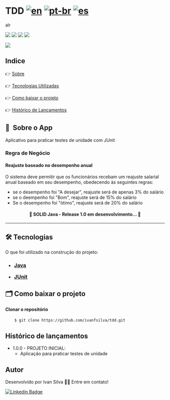 # TDD  [![en](https://img.shields.io/badge/lang-en-red.svg)](https://github.com/ivanfsilva/gatitobook/blob/master/README.md) [![pt-br](https://img.shields.io/badge/lang-pt--br-green.svg)](https://github.com/ivanfsilva/gatitobook/blob/master/README.md) [![es](https://img.shields.io/badge/lang-es-yellow.svg)](https://github.com/ivanfsilva/gatitobook/blob/master/README.es.md)
alr


![](https://img.shields.io/github/issues/ivanfsilva/rh)
![](https://img.shields.io/github/forks/ivanfsilva/rh)
![](https://img.shields.io/github/stars/ivanfsilva/rh)
![](https://img.shields.io/github/license/ivanfsilva/rh)


![](https://img.shields.io/badge/STATUS-EM_DESENVOLVIMENTO-red)

## Indice

👉 [Sobre](#-sobre-o-app)

👉 [Tecnologias Utilizadas](#-tecnologias)

👉 [Como baixar o projeto](#-como-baixar-o-projeto)

👉 [Histórico de Lançamentos](#histórico-de-lançamentos)

## 🔖&nbsp; Sobre o App

Aplicativo para praticar testes de unidade com JUnit


### Regra de Negócio


#### Reajuste baseado no desempenho anual



O sistema deve permitir que os funcionários recebam um reajuste salarial anual baseado em seu desempenho, obedecendo às seguintes regras:

* se o desempenho foi "A desejar", reajuste será de apenas 3% do salário
* se o deempenho foi "Bom", reajuste será de 15% do salário
* Se o desempenho foi "òtimo", reajuste será de 20% do salário


<h4 align="center"> 
	🚧  SOLID Java - Release 1.0 em desenvolvimento...  🚧
</h4>


---


## 🛠 Tecnologias

O que foi utilizado na construção do projeto:

<h3>

* [Java](https://nodejs.org/en/)


* [JUnit](https://#)


</h3>


## 🗂 Como baixar o projeto

#### Clonar o repositório

```bash
    $ git clone https://github.com/ivanfsilva/tdd.git
```

## Histórico de lançamentos

* 1.0.0 - PROJETO INICIAL:
  * Aplicação para praticar testes de unidade
  
  
## Autor

Desenvolvido por Ivan Silva 👋🏽 Entre em contato!

[![Linkedin Badge](https://img.shields.io/badge/-IvanSilva-blue?style=flat-square&logo=Linkedin&logoColor=white&link=https://www.linkedin.com/in/ivanfsilva/)](https://www.linkedin.com/in/ivanfsilva/) 

